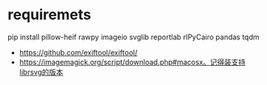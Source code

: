 # requiremets

pip install pillow-heif rawpy imageio svglib reportlab rlPyCairo pandas tqdm

* https://github.com/exiftool/exiftool/
* https://imagemagick.org/script/download.php#macosx。记得装支持librsvg的版本
